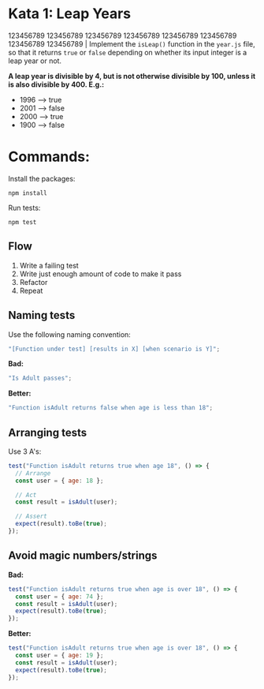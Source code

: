 # Kata 1: Leap Years

123456789 123456789 123456789 123456789 123456789 123456789 123456789 123456789 |
Implement the `isLeap()` function in the `year.js` file, so that it returns
`true` or `false` depending on whether its input integer is a leap year or not.

**A leap year is divisible by 4, but is not otherwise divisible by 100, unless
it is also divisible by 400. E.g.:**

- 1996 --> true
- 2001 --> false
- 2000 --> true
- 1900 --> false

# Commands:

Install the packages:

```terminal
npm install
```

Run tests:

```terminal
npm test
```

## Flow

1. Write a failing test
2. Write just enough amount of code to make it pass
3. Refactor
4. Repeat

## Naming tests

Use the following naming convention:

```js
"[Function under test] [results in X] [when scenario is Y]";
```

**Bad:**

```js
"Is Adult passes";
```

**Better:**

```js
"Function isAdult returns false when age is less than 18";
```

## Arranging tests

Use 3 A's:

```js
test("Function isAdult returns true when age 18", () => {
  // Arrange
  const user = { age: 18 };

  // Act
  const result = isAdult(user);

  // Assert
  expect(result).toBe(true);
});
```

## Avoid magic numbers/strings

**Bad:**

```js
test("Function isAdult returns true when age is over 18", () => {
  const user = { age: 74 };
  const result = isAdult(user);
  expect(result).toBe(true);
});
```

**Better:**

```js
test("Function isAdult returns true when age is over 18", () => {
  const user = { age: 19 };
  const result = isAdult(user);
  expect(result).toBe(true);
});
```
